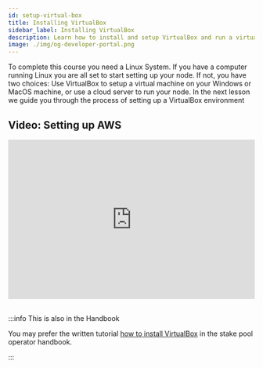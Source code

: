 ```yaml
---
id: setup-virtual-box
title: Installing VirtualBox
sidebar_label: Installing VirtualBox
description: Learn how to install and setup VirtualBox and run a virtual Linux machine on it
image: ./img/og-developer-portal.png
--- 
```


To complete this course you need a Linux System. If you have a computer running Linux you are all set to start setting up your node. If not, you have two choices: Use VirtualBox to setup a virtual machine on your Windows or MacOS machine, or use a cloud server to run your node. In the next lesson we guide you through the process of setting up a VirtualBox environment

## Video: Setting up AWS

<iframe width="100%" height="325" src="https://www.youtube.com/embed/jYisjnTxtms" frameborder="0" allow="accelerometer; autoplay; clipboard-write; encrypted-media; gyroscope; picture-in-picture" allowfullscreen></iframe> 
<br/><br/>  


:::info This is also in the Handbook 

You may prefer the written tutorial [how to install VirtualBox](../handbook/setup-virtual-box) in the stake pool operator handbook.

:::